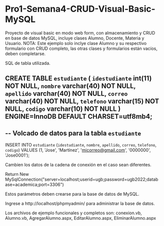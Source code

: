 # Pro1-Semana4-CRUD-Visual-Basic-MySQL

Proyecto de visual basic en modo web form, con almacenamiento y CRUD en base de datos MySQL, incluye clases Alumno, Docente, Materia y Usuario. NOTA: Este ejemplo solo inclye clase Alumno y su respectivo formulario con CRUD completo, las otras clases y formularios están vacíos, deben completarse.

SQL de tabla utilizada.

CREATE TABLE `estudiante` (
  `idestudiante` int(11) NOT NULL,
  `nombre` varchar(40) NOT NULL,
  `apellido` varchar(40) NOT NULL,
  `correo` varchar(40) NOT NULL,
  `telefono` varchar(15) NOT NULL,
  `codigo` varchar(10) NOT NULL
) ENGINE=InnoDB DEFAULT CHARSET=utf8mb4;
--
-- Volcado de datos para la tabla `estudiante`
--
INSERT INTO `estudiante` (`idestudiante`, `nombre`, `apellido`, `correo`, `telefono`, `codigo`) VALUES
(1, 'Jose', 'Martínez', 'micorreo@gmail.com', '0000000', 'Jose0001');

Cambien los datos de la cadena de conexión en el caso sean diferentes.

Return New MySqlConnection("server=localhost;userid=ugb;password=ugb2022;database=academica;port=3306")

Estos parámetros deben crearse para la base de datos de MySQL.

Ingrese a http://localhost/phpmyadmin/ para administrar la base de datos.

Los archivos de ejemplo funcionales y completos son:
conexion.vb,
Alumno.vb,
AgregarAlumno.aspx,
EditarAlumno.aspx,
EliminarAlumno.aspx

